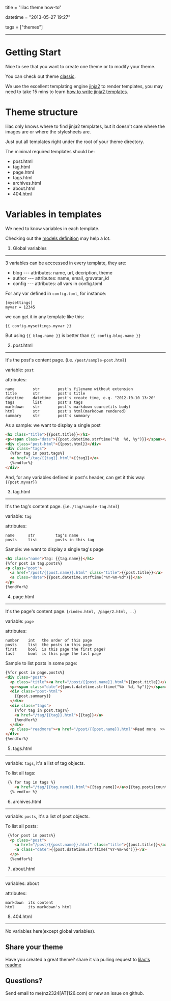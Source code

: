 title = "lilac theme how-to"

datetime = "2013-05-27 19:27"

tags = ["themes"]

---------------

Getting Start
==============

Nice to see that you want to create one theme or to modify your theme.

You can check out theme [classic](https://github.com/hit9/lilac/tree/master/lilac/resources/classic).

We use the excellent templating engine [jinja2](https://github.com/mitsuhiko/jinja2) to render templates, you may need to take 15 mins to 
learn [how to write jinja2 templates](http://jinja.pocoo.org/docs/templates/).

Theme structure
===============

lilac only knows where to find jinja2 templates, but it doesn't care where the images are or where the stylesheets are.

Just put all templates right under the root of your theme directory.

The minimal required templates should be:

- post.html
- tag.html
- page.html
- tags.html
- archives.html
- about.html
- 404.html

Variables in templates
======================

We need to know variables in each template.

Checking out the [models definition](https://github.com/hit9/lilac/blob/master/lilac/models.py) may help a lot.

1. Global variables
-------------------

3 variables can be acccessed in every template, they are:

- blog   --- attributes: name, url, decription, theme
- author --- attributes: name, email, gravatar_id
- config --- attributes: all vars in config.toml

For any var defined in `config.toml`, for instance:

```
[mysettings]
myvar = 12345
```

we can get it in any template like this:

```
{{ config.mysettings.myvar }}
```

But using `{{ blog.name }}` is better than `{{ config.blog.name }}`

2. post.html
------------

It's the post's content page. (i.e. `/post/sample-post.html`)

variable: `post`

attributes:

```
name        str        post's filename without extension
title       str        post's title
datetime    datetime   post's create time, e.g. "2012-10-10 13:20"
tags        list       post's tags
markdown    str        post's markdown source(its body)
html        str        post's html(markdown rendered)
summary     str        post's summary
```

As a sample: we want to display a single post

```html
<h1 class="title">{{post.title}}</h1>
<p><span class="date">{{post.datetime.strftime("%b  %d, %y")}}</span></p>  {# created at #}
<div class="post-html">{{post.html}}</div>
<div class="tags">
  {%for tag in post.tags%}
  <a href="/tag/{{tag}}.html">{{tag}}</a>
  {%endfor%}
</div>
```

And, for any variables defined in post's header, can get it this way: `{{post.myvar}}`

3. tag.html
-----------

It's the tag's content page. (i.e. `/tag/sample-tag.html`)

variable: `tag`

attributes:

```
name      str         tag's name
posts     list        posts in this tag
```

Sample: we want to display a single tag's page

```html
<h1 class="name">Tag: {{tag.name}}</h1>
{%for post in tag.posts%}
<p class="post">
  <a href="/post/{{post.name}}.html" class="title">{{post.title}}</a>
  <a class="date">{{post.datetime.strftime("%Y-%m-%d")}}</a>
</p>
{%endfor%}
```

4. page.html
------------

It's the page's content page. (`/index.html, /page/2.html, ..`)

variable: `page`

attributes:

```
number    int   the order of this page
posts     list  the posts in this page
first     bool  is this page the first page?
last      bool  is this page the last page
```

Sample to list posts in some page:

```html
{%for post in page.posts%}
<div class="post">
  <p class="title"><a href="/post/{{post.name}}.html">{{post.title}}</a></p>
  <p><span class="date">{{post.datetime.strftime("%b  %d, %y")}}</span></p>
  <div class="post-html">
    {{post.summary}}
  </div>
  <div class="tags">
    {%for tag in post.tags%}
    <a href="/tag/{{tag}}.html">{{tag}}</a>
    {%endfor%}
  </div>
  <p class="readmore"><a href="/post/{{post.name}}.html">Read more  >> </a></p>
</div>
{%endfor%}
```

5. tags.html
------------

variable: `tags`, it's a list of tag objects.

To list all tags:

```html
 {% for tag in tags %}
    <a href="/tag/{{tag.name}}.html">{{tag.name}}</a>x{{tag.posts|count }}
  {% endfor %}
```

6. archives.html
----------------

variable: `posts`, it's a list of post objects.

To list all posts:

```html
 {%for post in posts%}
  <p class="post">
    <a href="/post/{{post.name}}.html" class="title">{{post.title}}</a>
    <a class="date">{{post.datetime.strftime("%Y-%m-%d")}}</a>
  </p>
  {%endfor%}
```

7. about.html
-------------

variables: about

attributes:

```
markdown  its content
html      its markdown's html
```

8. 404.html
-----------

No variables here(except global variables).

Share your theme
------------------

Have you created a great theme? share it via pulling request to [lilac's readme](https://github.com/hit9/lilac/blob/master/README.md)

Questions?
----------

Send email to me(nz2324[AT]126.com) or new an issue on github.
